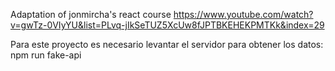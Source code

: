 Adaptation of jonmircha's react course
https://www.youtube.com/watch?v=gwTz-0VIyYU&list=PLvq-jIkSeTUZ5XcUw8fJPTBKEHEKPMTKk&index=29

Para este proyecto es necesario levantar el servidor para obtener los datos: npm run fake-api
